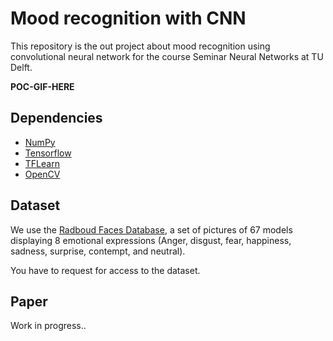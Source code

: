 # Mood recognition with CNN


This repository is the out project about mood recognition using convolutional neural network for the course Seminar Neural Networks at TU Delft.

**POC-GIF-HERE**

## Dependencies

- [NumPy](http://docs.scipy.org/doc/numpy-1.10.1/user/install.html)
- [Tensorflow](https://www.tensorflow.org/versions/r0.8/get_started/os_setup.html)
- [TFLearn](https://github.com/tflearn/tflearn#installation)
- [OpenCV](https://opencv-python-tutroals.readthedocs.io/en/latest/)

## Dataset

We use the [Radboud Faces Database](http://www.socsci.ru.nl:8180/RaFD2/RaFD?p=main), a set of pictures of 67 models displaying 8 emotional expressions (Anger, disgust, fear, happiness, sadness, surprise, contempt, and neutral).

You have to request for access to the dataset.

## Paper

Work in progress..
